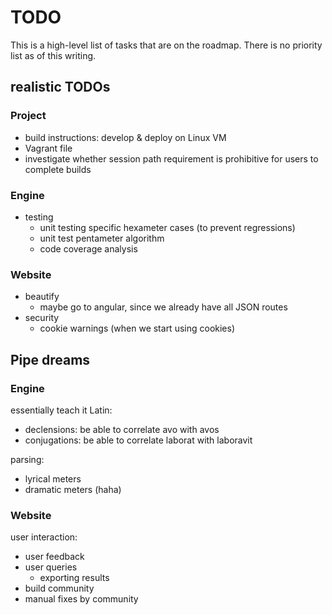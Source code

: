 # TODO

This is a high-level list of tasks that are on the roadmap. There is no priority list as of this writing.

## realistic TODOs

### Project

* build instructions: develop & deploy on Linux VM
* Vagrant file
* investigate whether session path requirement is prohibitive for users to complete builds

### Engine

* testing
    * unit testing specific hexameter cases (to prevent regressions)
    * unit test pentameter algorithm
    * code coverage analysis

### Website

* beautify
    * maybe go to angular, since we already have all JSON routes
* security
    * cookie warnings (when we start using cookies)

## Pipe dreams

### Engine

essentially teach it Latin:

* declensions: be able to correlate avo with avos
* conjugations: be able to correlate laborat with laboravit

parsing:

* lyrical meters
* dramatic meters (haha)

### Website

user interaction:

* user feedback
* user queries
    * exporting results
* build community
* manual fixes by community
